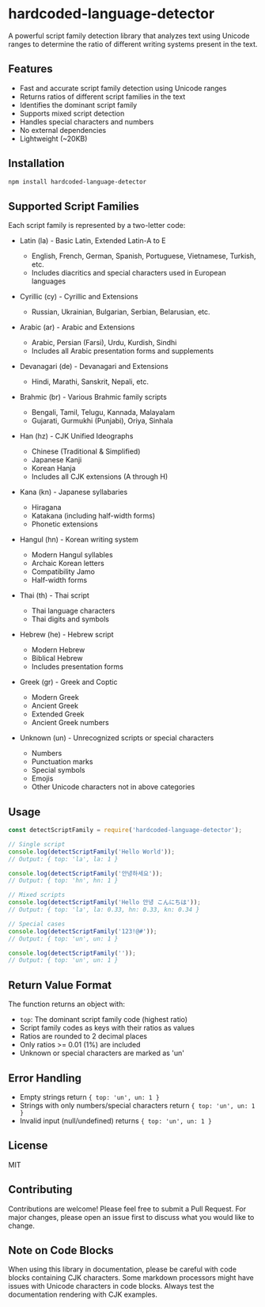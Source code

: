 # hardcoded-language-detector

A powerful script family detection library that analyzes text using Unicode ranges to determine the ratio of different writing systems present in the text.

## Features

- Fast and accurate script family detection using Unicode ranges
- Returns ratios of different script families in the text
- Identifies the dominant script family
- Supports mixed script detection
- Handles special characters and numbers
- No external dependencies
- Lightweight (~20KB)

## Installation

```bash
npm install hardcoded-language-detector
```

## Supported Script Families

Each script family is represented by a two-letter code:

- Latin (la) - Basic Latin, Extended Latin-A to E
  - English, French, German, Spanish, Portuguese, Vietnamese, Turkish, etc.
  - Includes diacritics and special characters used in European languages

- Cyrillic (cy) - Cyrillic and Extensions
  - Russian, Ukrainian, Bulgarian, Serbian, Belarusian, etc.

- Arabic (ar) - Arabic and Extensions
  - Arabic, Persian (Farsi), Urdu, Kurdish, Sindhi
  - Includes all Arabic presentation forms and supplements

- Devanagari (de) - Devanagari and Extensions
  - Hindi, Marathi, Sanskrit, Nepali, etc.

- Brahmic (br) - Various Brahmic family scripts
  - Bengali, Tamil, Telugu, Kannada, Malayalam
  - Gujarati, Gurmukhi (Punjabi), Oriya, Sinhala

- Han (hz) - CJK Unified Ideographs
  - Chinese (Traditional & Simplified)
  - Japanese Kanji
  - Korean Hanja
  - Includes all CJK extensions (A through H)

- Kana (kn) - Japanese syllabaries
  - Hiragana
  - Katakana (including half-width forms)
  - Phonetic extensions

- Hangul (hn) - Korean writing system
  - Modern Hangul syllables
  - Archaic Korean letters
  - Compatibility Jamo
  - Half-width forms

- Thai (th) - Thai script
  - Thai language characters
  - Thai digits and symbols

- Hebrew (he) - Hebrew script
  - Modern Hebrew
  - Biblical Hebrew
  - Includes presentation forms

- Greek (gr) - Greek and Coptic
  - Modern Greek
  - Ancient Greek
  - Extended Greek
  - Ancient Greek numbers

- Unknown (un) - Unrecognized scripts or special characters
  - Numbers
  - Punctuation marks
  - Special symbols
  - Emojis
  - Other Unicode characters not in above categories

## Usage

```javascript
const detectScriptFamily = require('hardcoded-language-detector');

// Single script
console.log(detectScriptFamily('Hello World'));
// Output: { top: 'la', la: 1 }

console.log(detectScriptFamily('안녕하세요'));
// Output: { top: 'hn', hn: 1 }

// Mixed scripts
console.log(detectScriptFamily('Hello 안녕 こんにちは'));
// Output: { top: 'la', la: 0.33, hn: 0.33, kn: 0.34 }

// Special cases
console.log(detectScriptFamily('123!@#'));
// Output: { top: 'un', un: 1 }

console.log(detectScriptFamily(''));
// Output: { top: 'un', un: 1 }
```

## Return Value Format

The function returns an object with:
- `top`: The dominant script family code (highest ratio)
- Script family codes as keys with their ratios as values
- Ratios are rounded to 2 decimal places
- Only ratios >= 0.01 (1%) are included
- Unknown or special characters are marked as 'un'

## Error Handling

- Empty strings return `{ top: 'un', un: 1 }`
- Strings with only numbers/special characters return `{ top: 'un', un: 1 }`
- Invalid input (null/undefined) returns `{ top: 'un', un: 1 }`

## License

MIT

## Contributing

Contributions are welcome! Please feel free to submit a Pull Request. For major changes, please open an issue first to discuss what you would like to change.

## Note on Code Blocks

When using this library in documentation, please be careful with code blocks containing CJK characters. Some markdown processors might have issues with Unicode characters in code blocks. Always test the documentation rendering with CJK examples.
